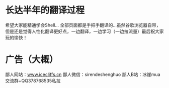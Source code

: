 # 长达半年的翻译过程
希望大家能精通学会Shell...
全部页面都是手把手翻译的...虽然谷歌浏览器自带，但是还是觉得人性化翻译更好点，一边翻译，一边学习（一边拉流量）最后祝大家玩的愉快！
# 广告（大概）
鄙人网站：www.icecliffs.cn
鄙人微信：sirendeshenghuo
鄙人B站：冰崖mua
交流群+QQ378768535私拉
